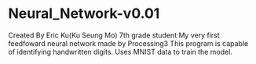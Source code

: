 # Neural_Network-v0.01
Created By Eric Ku(Ku Seung Mo) 7th grade student
My very first feedfoward neural network made by Processing3
This program is capable of identifying handwritten digits.
Uses MNIST data to train the model.

